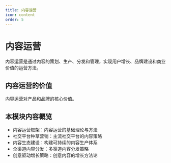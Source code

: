 ```yaml
---
title: 内容运营
icon: content
order: 5
---
```


# 内容运营

内容运营是通过内容的策划、生产、分发和管理，实现用户增长、品牌建设和商业价值的运营方法。

## 内容运营的价值

内容运营对产品和品牌的核心价值。

## 本模块内容概览

- 内容运营框架：内容运营的基础理论与方法
- 社交平台种草营销：主流社交平台的内容策略
- 内容生态建设：构建可持续的内容生产体系
- 全渠道内容分发：多渠道内容分发策略
- 创意驱动增长策略：创意内容的增长方法论

